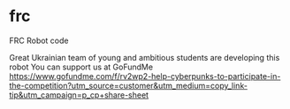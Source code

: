 # frc
FRC Robot code

Great Ukrainian team of young and ambitious students are developing this robot
You can support us at GoFundMe
https://www.gofundme.com/f/rv2wp2-help-cyberpunks-to-participate-in-the-competition?utm_source=customer&utm_medium=copy_link-tip&utm_campaign=p_cp+share-sheet

